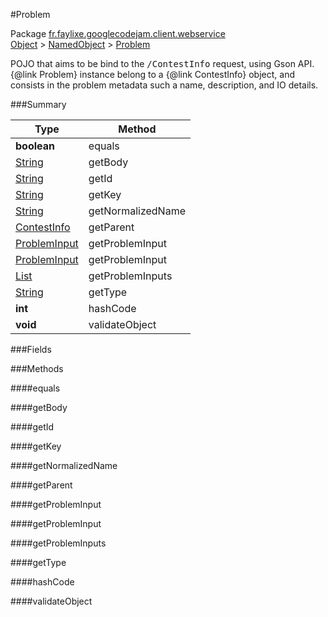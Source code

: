 #Problem

Package [fr.faylixe.googlecodejam.client.webservice](https://github.com/Faylixe/googlecodejam-client/blob/master/fr/faylixe/googlecodejam/client/webservice)<br>
[Object]() > [NamedObject](https://github.com/Faylixe/googlecodejam-client/blob/master/javadoc/fr/faylixe/googlecodejam/client/common/NamedObject.md) > [Problem](https://github.com/Faylixe/googlecodejam-client/blob/master/javadoc/fr/faylixe/googlecodejam/client/webservice/Problem.md)

<p>POJO that aims to be bind to the <tt>/ContestInfo</tt>
 request, using Gson API. {@link Problem} instance belong
 to a {@link ContestInfo} object, and consists in the problem
 metadata such a name, description, and IO details.</p>

###Summary


| Type | Method |
| --- | --- |
| **boolean** | equals |
| [String]() | getBody |
| [String]() | getId |
| [String]() | getKey |
| [String]() | getNormalizedName |
| [ContestInfo](https://github.com/Faylixe/googlecodejam-client/blob/master/javadoc/fr/faylixe/googlecodejam/client/webservice/ContestInfo.md) | getParent |
| [ProblemInput](https://github.com/Faylixe/googlecodejam-client/blob/master/javadoc/fr/faylixe/googlecodejam/client/webservice/ProblemInput.md) | getProblemInput |
| [ProblemInput](https://github.com/Faylixe/googlecodejam-client/blob/master/javadoc/fr/faylixe/googlecodejam/client/webservice/ProblemInput.md) | getProblemInput |
| [List]() | getProblemInputs |
| [String]() | getType |
| **int** | hashCode |
| **void** | validateObject |

###Fields


###Methods

####equals


####getBody


####getId


####getKey


####getNormalizedName


####getParent


####getProblemInput


####getProblemInput


####getProblemInputs


####getType


####hashCode


####validateObject


